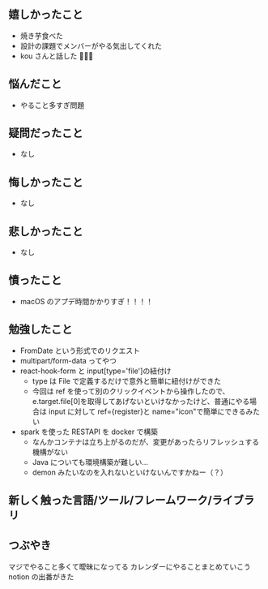 ## 嬉しかったこと

- 焼き芋食べた
- 設計の課題でメンバーがやる気出してくれた
- kou さんと話した 🥰🥰🥰

## 悩んだこと

- やること多すぎ問題

## 疑問だったこと

- なし

## 悔しかったこと

- なし

## 悲しかったこと

- なし

## 憤ったこと

- macOS のアプデ時間かかりすぎ！！！！

## 勉強したこと

- FromDate という形式でのリクエスト
- multipart/form-data ってやつ
- react-hook-form と input[type='file']の紐付け
  - type は File で定義するだけで意外と簡単に紐付けができた
  - 今回は ref を使って別のクリックイベントから操作したので、e.target.file[0]を取得してあげないといけなかったけど、普通にやる場合は input に対して ref={register}と name="icon"で簡単にできるみたい
- spark を使った RESTAPI を docker で構築
  - なんかコンテナは立ち上がるのだが、変更があったらリフレッシュする機構がない
  - Java についても環境構築が難しい...
  - demon みたいなのを入れないといけないんですかねー（？）

## 新しく触った言語/ツール/フレームワーク/ライブラリ

## つぶやき

マジでやること多くて曖昧になってる
カレンダーにやることまとめていこう
notion の出番がきた
